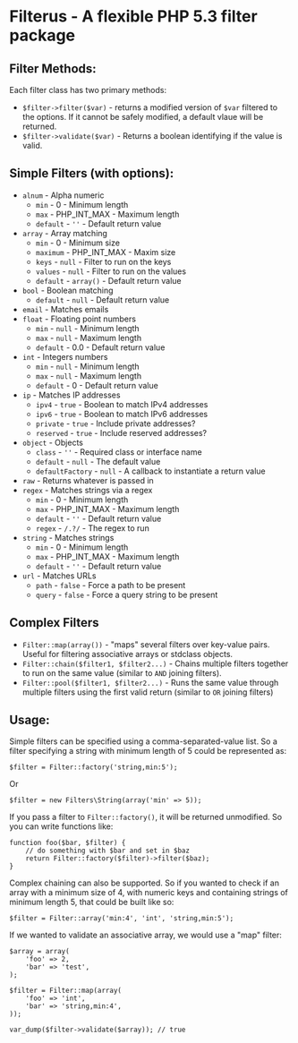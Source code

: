 Filterus - A flexible PHP 5.3 filter package
============================================

## Filter Methods:

Each filter class has two primary methods:

* `$filter->filter($var)` - returns a modified version of `$var` filtered to the options. If it cannot be safely modified, a default vlaue will be returned.
* `$filter->validate($var)` - Returns a boolean identifying if the value is valid.

## Simple Filters (with options):

* `alnum` - Alpha numeric
    * `min` - 0 - Minimum length
    * `max` - PHP_INT_MAX - Maximum length
    * `default` - `''` - Default return value
* `array` - Array matching
    * `min` - 0 - Minimum size
    * `maximum` - PHP_INT_MAX - Maxim size
    * `keys` - `null` - Filter to run on the keys
    * `values` - `null` - Filter to run on the values
    * `default` - `array()` - Default return value
* `bool` - Boolean matching
    * `default` - `null` - Default return value
* `email` - Matches emails
* `float` - Floating point numbers
    * `min` - `null` - Minimum length
    * `max` - `null` - Maximum length
    * `default` - 0.0 - Default return value
* `int` - Integers numbers
    * `min` - `null` - Minimum length
    * `max` - `null` - Maximum length
    * `default` - 0 - Default return value
* `ip` - Matches IP addresses
    * `ipv4` - `true` - Boolean to match IPv4 addresses
    * `ipv6` - `true` - Boolean to match IPv6 addresses
    * `private` - `true` - Include private addresses?
    * `reserved` - `true` - Include reserved addresses?
* `object` - Objects
    * `class` - `''` - Required class or interface name
    * `default` - `null` - The default value
    * `defaultFactory` - `null` - A callback to instantiate a return value
* `raw` - Returns whatever is passed in
* `regex` - Matches strings via a regex
    * `min` - 0 - Minimum length
    * `max` - PHP_INT_MAX - Maximum length
    * `default` - `''` - Default return value
    * `regex` - `/.?/` - The regex to run
* `string` - Matches strings
    * `min` - 0 - Minimum length
    * `max` - PHP_INT_MAX - Maximum length
    * `default` - `''` - Default return value
* `url` - Matches URLs
    * `path` - `false` - Force a path to be present
    * `query` - `false` - Force a query string to be present

## Complex Filters

* `Filter::map(array())` - "maps" several filters over key-value pairs. Useful for filtering associative arrays or stdclass objects.
* `Filter::chain($filter1, $filter2...)` - Chains multiple filters together to run on the same value (similar to `AND` joining filters).
* `Filter::pool($filter1, $filter2...)` - Runs the same value through multiple filters using the first valid return (similar to `OR` joining filters)

## Usage:

Simple filters can be specified using a comma-separated-value list. So a filter specifying a string with minimum length of 5 could be represented as:

    $filter = Filter::factory('string,min:5');
 
Or

    $filter = new Filters\String(array('min' => 5));

If you pass a filter to `Filter::factory()`, it will be returned unmodified. So you can write functions like:

    function foo($bar, $filter) {
        // do something with $bar and set in $baz
        return Filter::factory($filter)->filter($baz);
    }

Complex chaining can also be supported. So if you wanted to check if an array with a minimum size of 4, with numeric keys and containing strings of minimum length 5, that could be built like so:

    $filter = Filter::array('min:4', 'int', 'string,min:5');

If we wanted to validate an associative array, we would use a "map" filter:

    $array = array(
        'foo' => 2,
        'bar' => 'test',
    );

    $filter = Filter::map(array(
        'foo' => 'int',
        'bar' => 'string,min:4',
    ));

    var_dump($filter->validate($array)); // true

